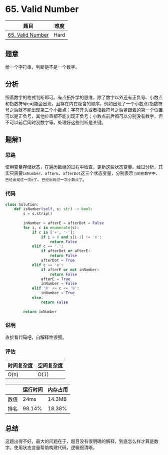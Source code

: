 # 65. Valid Number

| 题目 | 难度 |
| ---- | ---- |
| [65. Valid Number](https://leetcode.com/problems/valid-number/) | Hard |

## 题意

给一个字符串，判断是不是一个数字。

## 分析

照着数字的格式判断即可。有点拓扑学的思维，除了数字以外还有正负号、小数点和指数符号e可能会出现，且存在内在隐含的顺序，例如出现了一个小数点/指数符号之后就不能出现第二个小数点；字符开头或者指数符号之后紧跟着的第一个位置可以是正负号，其他位置都不能出现正负号；小数点前后都可以分别没有数字，但不可以前后同时没数字等。处理好这些判断是关键。

## 题解1

### 思路

使用变量存储状态，在遍历数组的过程中检查、更新这些状态变量。经过分析，其实只需要`inNumber`、`afterE`、`afterDot`这三个状态变量，分别表示`当前在数字中`、`已经出现过一次e了`、`已经出现过一次小数点了`。

### 代码

```python
class Solution:
    def isNumber(self, s: str) -> bool:
        s = s.strip()
            
        inNumber = afterE = afterDot = False
        for i, c in enumerate(s):
            if c in ['+', '-']:
                if i > 0 and s[i-1] != 'e':
                    return False
            elif c == '.':
                if afterDot or afterE:
                    return False
                afterDot = True
            elif c == 'e':
                if afterE or not inNumber:
                    return False
                afterE = True
                inNumber = False
            elif '0' <= c <= '9':
                inNumber = True
            else:
                return False
        
        return inNumber
```

### 说明

直接看代码吧，自解释性很强。

### 评估

| 时间复杂度 | 空间复杂度 |
| ---- | ---- |
| O(n) | O(1) |

| | 运行时间 | 内存占用 |
| ---- | ---- | ---- |
| 数值 | 24ms | 14.3MB |
| 排名 | 98.14% | 18.38% |

## 总结

这题出得不好，最大的问题在于，题目没有很明确的解释，到底怎么样才算是数字。使用状态变量帮助构建代码，逻辑很清晰。
